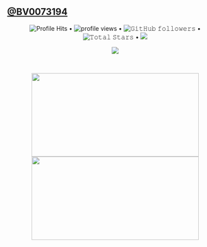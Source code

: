 <a href="https://github.com/BV0073194"><h2>@BV0073194</h2></a>
<p align="center">
  <img alt="Profile Hits" src="https://komarev.com/ghpvc/?username=BV0073194&style=flat-square"> •  
  <img alt = "profile views" src="https://komarev.com/ghpvc/?username=BV0073194&style=flat&color=brightgreen"> •
  <img alt="𝙶𝚒𝚝𝙷𝚞𝚋 𝚏𝚘𝚕𝚕𝚘𝚠𝚎𝚛𝚜" src="https://img.shields.io/github/followers/BV0073194label=Followers&style=social"> •
  <img src="https://img.shields.io/github/stars/BV0073194?label=Stars" alt="𝚃𝚘𝚝𝚊𝚕 𝚂𝚝𝚊𝚛𝚜"> •
  <a href="https://github.com/sponsors/BV0073194"><img src="https://img.shields.io/static/v1?label=Sponsor&message=%E2%9D%A4&logo=GitHub&color=%23fe8e86"/></a>
</p>


<p align="center">
  <img align="center" src="https://github-readme-streak-stats.herokuapp.com/?user=BV0073194&theme=dark&hide_border=true"/>
</p>

<br/>
<p align="center">
  <img align="center" width = "390" height="195px" src="https://github-readme-stats.vercel.app/api?username=BV0073194&show_icons=true&hide_border=true&title_color=94b4a4&amp&icon_color=FFFFFF&amp&text_color=FFFFFF&amp&bg_color=000000&count_private=true&include_all_commits=true"/>
  <img align="center" width = "390" height="195px" src="https://github-readme-stats.vercel.app/api/top-langs/?username=BV0073194&text_color=FFFFFF&bg_color=000000&title_color=94b4a4&langs_count=15&layout=compact&hide_border=true" />
</p>
